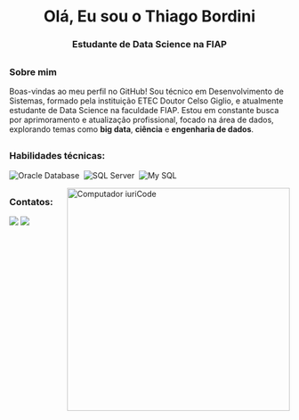 <h1 align="center">Olá, Eu sou o Thiago Bordini</h1>
<h3 align="center">Estudante de Data Science na FIAP</h3>

##

<h3> Sobre mim</h3>
<div>
Boas-vindas ao meu perfil no GitHub! Sou técnico em Desenvolvimento de Sistemas, formado pela instituição ETEC Doutor Celso Giglio, e atualmente estudante de Data Science na faculdade FIAP. Estou em constante busca por aprimoramento e atualização profissional, focado na área de dados, explorando temas como <b>big data</b>, <b>ciência</b> e <b>engenharia de dados</b>.
</div>

##

<h3>Habilidades técnicas:</h3>

![Oracle Database](https://img.shields.io/badge/Oracle-F80000?style=for-the-badge&logo=Oracle&logoColor=white)&nbsp;
![SQL Server](https://img.shields.io/badge/Microsoft%20SQL%20Server-CC2927?style=for-the-badge&logo=microsoft%20sql%20server&logoColor=white)&nbsp;
![My SQL](https://img.shields.io/badge/MySQL-005C84?style=for-the-badge&logo=mysql&logoColor=white)&nbsp;


<img src="https://raw.githubusercontent.com/MicaelliMedeiros/micaellimedeiros/master/image/computer-illustration.png" min-width="400px" max-width="400px" width="400px" align="right" alt="Computador iuriCode">

## 

<h3>Contatos:</h3>
<div> 
<a href = "mailto:thiagobordini@outlook.com"> <img src="https://img.shields.io/badge/Microsoft_Outlook-0078D4?style=for-the-badge&logo=microsoft-outlook&logoColor=white" target="_blank"></a>
<a href="https://www.linkedin.com/in/thiago-bordini/" target="_blank"><img src="https://img.shields.io/badge/-LinkedIn-%230077B5?style=for-the-badge&logo=linkedin&logoColor=white"  target="_blank"></a> 

<!--
**thiagobordini/thiagobordini** is a ✨ _special_ ✨ repository because its `README.md` (this file) appears on your GitHub profile.

Here are some ideas to get you started:

- 🔭 I’m currently working on ...
- 🌱 I’m currently learning ...
- 👯 I’m looking to collaborate on ...
- 🤔 I’m looking for help with ...
- 💬 Ask me about ...
- 📫 How to reach me: ...
- 😄 Pronouns: ...
- ⚡ Fun fact: ...
-->
